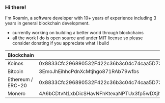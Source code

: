 ### Hi there!

I'm Roamin, a software developer with 10+ years of experience including 3 years in general blockchain development.

- currently working on building a better world through blockchains
- all the work I do is open source and under MIT license so please consider donating if you appreciate what I build

| Blockchain                  | Address |
| --------------------------- | ----------- |
| Koinos | 0x8833Cfc296890532F422c36b3c04c74caa5D7399 |
| Bitcoin | 3EmoJhEihhcPdnXcMtjhgo871RAb79wfbs |
| Ethereum / ERC-20 | 0x8833Cfc296890532F422c36b3c04c74caa5D7399 |
| Monero | 4A6bCDtvN1xbDicSHavNFhKtexaNPTUx3fp5wDXjhguBL1ToQzPZFqW6fdaQASHbTqWvMgGyfVtrNYSe7CJEyaBkKbEZX7i |
